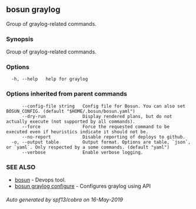 ## bosun graylog

Group of graylog-related commands.

### Synopsis

Group of graylog-related commands.

### Options

```
  -h, --help   help for graylog
```

### Options inherited from parent commands

```
      --config-file string   Config file for Bosun. You can also set BOSUN_CONFIG. (default "$HOME/.bosun/bosun.yaml")
      --dry-run              Display rendered plans, but do not actually execute (not supported by all commands).
      --force                Force the requested command to be executed even if heuristics indicate it should not be.
      --no-report            Disable reporting of deploys to github.
  -o, --output table         Output format. Options are table, `json`, or `yaml`. Only respected by a some commands. (default "yaml")
      --verbose              Enable verbose logging.
```

### SEE ALSO

* [bosun](bosun.md)	 - Devops tool.
* [bosun graylog configure](bosun_graylog_configure.md)	 - Configures graylog using API

###### Auto generated by spf13/cobra on 16-May-2019
